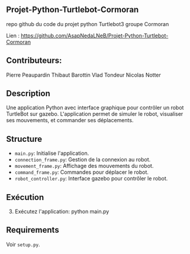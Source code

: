 ## Projet-Python-Turtlebot-Cormoran

repo github du code du projet python Turtlebot3 groupe Cormoran

Lien : https://github.com/AsapNedaLNeB/Projet-Python-Turtlebot-Cormoran

## Contributeurs:

Pierre Peaupardin
Thibaut Barottin
Vlad Tondeur
Nicolas Notter

## Description
Une application Python avec interface graphique pour contrôler un robot TurtleBot sur gazebo. L'application permet de simuler le robot, visualiser ses mouvements, et commander ses déplacements.

## Structure
- `main.py`: Initialise l'application.
- `connection_frame.py`: Gestion de la connexion au robot.
- `movement_frame.py`: Affichage des mouvements du robot.
- `command_frame.py`: Commandes pour déplacer le robot.
- `robot_controller.py`: Interface gazebo pour contrôler le robot.

## Exécution

3. Exécutez l'application: python main.py

## Requirements
Voir `setup.py`.
